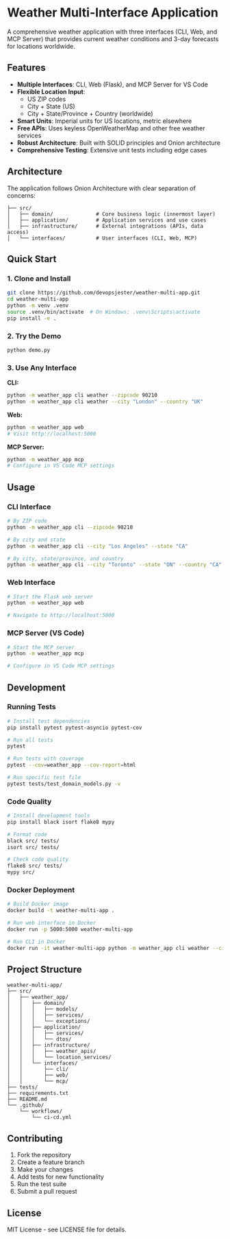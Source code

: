 # Weather Multi-Interface Application

A comprehensive weather application with three interfaces (CLI, Web, and MCP Server) that provides current weather conditions and 3-day forecasts for locations worldwide.

## Features

- **Multiple Interfaces**: CLI, Web (Flask), and MCP Server for VS Code
- **Flexible Location Input**: 
  - US ZIP codes
  - City + State (US)
  - City + State/Province + Country (worldwide)
- **Smart Units**: Imperial units for US locations, metric elsewhere
- **Free APIs**: Uses keyless OpenWeatherMap and other free weather services
- **Robust Architecture**: Built with SOLID principles and Onion architecture
- **Comprehensive Testing**: Extensive unit tests including edge cases

## Architecture

The application follows Onion Architecture with clear separation of concerns:

```
├── src/
│   ├── domain/              # Core business logic (innermost layer)
│   ├── application/         # Application services and use cases
│   ├── infrastructure/      # External integrations (APIs, data access)
│   └── interfaces/          # User interfaces (CLI, Web, MCP)
```

## Quick Start

### 1. Clone and Install
```bash
git clone https://github.com/devopsjester/weather-multi-app.git
cd weather-multi-app
python -m venv .venv
source .venv/bin/activate  # On Windows: .venv\Scripts\activate
pip install -e .
```

### 2. Try the Demo
```bash
python demo.py
```

### 3. Use Any Interface

**CLI:**
```bash
python -m weather_app cli weather --zipcode 90210
python -m weather_app cli weather --city "London" --country "UK"
```

**Web:**
```bash
python -m weather_app web
# Visit http://localhost:5000
```

**MCP Server:**
```bash
python -m weather_app mcp
# Configure in VS Code MCP settings
```

## Usage

### CLI Interface
```bash
# By ZIP code
python -m weather_app cli --zipcode 90210

# By city and state
python -m weather_app cli --city "Los Angeles" --state "CA"

# By city, state/province, and country
python -m weather_app cli --city "Toronto" --state "ON" --country "CA"
```

### Web Interface
```bash
# Start the Flask web server
python -m weather_app web

# Navigate to http://localhost:5000
```

### MCP Server (VS Code)
```bash
# Start the MCP server
python -m weather_app mcp

# Configure in VS Code MCP settings
```

## Development

### Running Tests
```bash
# Install test dependencies
pip install pytest pytest-asyncio pytest-cov

# Run all tests
pytest

# Run tests with coverage
pytest --cov=weather_app --cov-report=html

# Run specific test file
pytest tests/test_domain_models.py -v
```

### Code Quality
```bash
# Install development tools
pip install black isort flake8 mypy

# Format code
black src/ tests/
isort src/ tests/

# Check code quality
flake8 src/ tests/
mypy src/
```

### Docker Deployment
```bash
# Build Docker image
docker build -t weather-multi-app .

# Run web interface in Docker
docker run -p 5000:5000 weather-multi-app

# Run CLI in Docker
docker run -it weather-multi-app python -m weather_app cli weather --city "London" --country "UK"
```

## Project Structure

```
weather-multi-app/
├── src/
│   ├── weather_app/
│   │   ├── domain/
│   │   │   ├── models/
│   │   │   ├── services/
│   │   │   └── exceptions/
│   │   ├── application/
│   │   │   ├── services/
│   │   │   └── dtos/
│   │   ├── infrastructure/
│   │   │   ├── weather_apis/
│   │   │   └── location_services/
│   │   └── interfaces/
│   │       ├── cli/
│   │       ├── web/
│   │       └── mcp/
├── tests/
├── requirements.txt
├── README.md
└── .github/
    └── workflows/
        └── ci-cd.yml
```

## Contributing

1. Fork the repository
2. Create a feature branch
3. Make your changes
4. Add tests for new functionality
5. Run the test suite
6. Submit a pull request

## License

MIT License - see LICENSE file for details.
